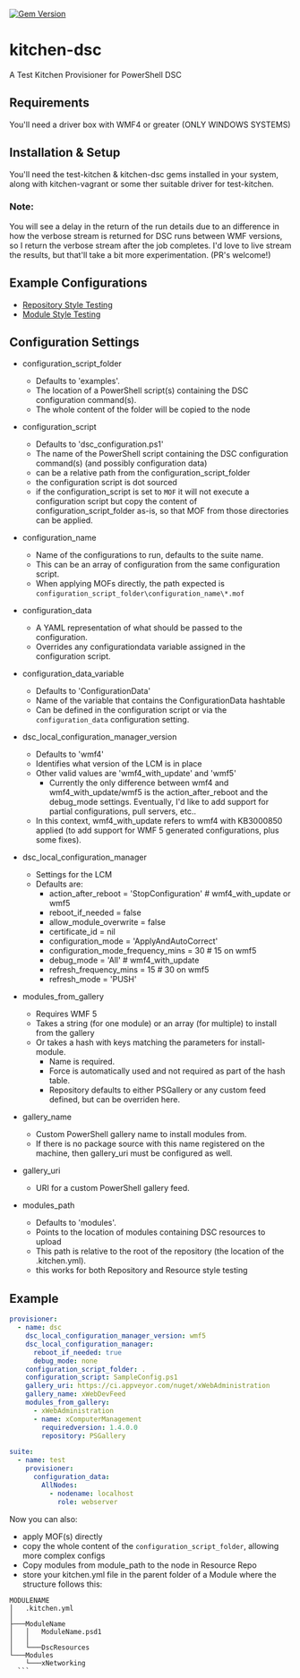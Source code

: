[![Gem Version](https://badge.fury.io/rb/kitchen-dsc.svg)](http://badge.fury.io/rb/kitchen-dsc)

# kitchen-dsc
A Test Kitchen Provisioner for PowerShell DSC


## Requirements
You'll need a driver box with WMF4 or greater (ONLY WINDOWS SYSTEMS)

## Installation & Setup
You'll need the test-kitchen & kitchen-dsc gems installed in your system, along with kitchen-vagrant or some ther suitable driver for test-kitchen. 

### Note:
You will see a delay in the return of the run details due to an difference in how the verbose stream is returned for DSC runs between WMF versions, so I return the verbose stream after the job completes.  I'd love to live stream the results, but that'll take a bit more experimentation. (PR's welcome!)

## Example Configurations
* [Repository Style Testing](https://github.com/smurawski/dsc-kitchen-project)
* [Module Style Testing](https://github.com/powershellorg/cwebadministration/tree/smurawski/adding_tests)

## Configuration Settings
* configuration_script_folder
  * Defaults to 'examples'.
  * The location of a PowerShell script(s) containing the DSC configuration command(s).
  * The whole content of the folder will be copied to the node

* configuration_script
  * Defaults to 'dsc_configuration.ps1'
  * The name of the PowerShell script containing the DSC configuration command(s) (and possibly configuration data)
  * can be a relative path from the configuration_script_folder
  * the configuration script is dot sourced
  * if the configuration_script is set to `MOF` it will not execute a configuration script but copy
  the content of configuration_script_folder as-is, so that MOF from those directories can be applied.

* configuration_name
  * Name of the configurations to run, defaults to the suite name.
  * This can be an array of configuration from the same configuration script.
  * When applying MOFs directly, the path expected is `configuration_script_folder\configuration_name\*.mof`

* configuration_data
  * A YAML representation of what should be passed to the configuration.
  * Overrides any configurationdata variable assigned in the configuration script.

* configuration_data_variable
  * Defaults to 'ConfigurationData'
  * Name of the variable that contains the ConfigurationData hashtable
  * Can be defined in the configuration script or via the `configuration_data` configuration setting.

* dsc_local_configuration_manager_version
  * Defaults to 'wmf4' 
  * Identifies what version of the LCM is in place
  * Other valid values are 'wmf4_with_update' and 'wmf5'
    * Currently the only difference between wmf4 and wmf4_with_update/wmf5 is the action_after_reboot and the debug_mode settings.  Eventually, I'd like to add support for partial configurations, pull servers, etc..
  * In this context, wmf4_with_update refers to wmf4 with KB3000850 applied (to add support for WMF 5 generated configurations, plus some fixes).

* dsc_local_configuration_manager
  * Settings for the LCM
  * Defaults are:
    * action_after_reboot = 'StopConfiguration' # wmf4_with_update or wmf5
    * reboot_if_needed = false
    * allow_module_overwrite = false
    * certificate_id = nil
    * configuration_mode = 'ApplyAndAutoCorrect'
    * configuration_mode_frequency_mins = 30    # 15 on wmf5
    * debug_mode = 'All'                        # wmf4_with_update
    * refresh_frequency_mins = 15               # 30 on wmf5
    * refresh_mode = 'PUSH'

* modules_from_gallery
  * Requires WMF 5
  * Takes a string (for one module) or an array (for multiple) to install from the gallery
  * Or takes a hash with keys matching the parameters for install-module.  
    * Name is required.  
    * Force is automatically used and not required as part of the hash table.
    * Repository defaults to either PSGallery or any custom feed defined, but can be overriden here.

* gallery_name
  * Custom PowerShell gallery name to install modules from.
  * If there is no package source with this name registered on the machine, then gallery_uri must be configured as well.

* gallery_uri
  * URI for a custom PowerShell gallery feed.

* modules_path
  * Defaults to 'modules'.
  * Points to the location of modules containing DSC resources to upload
  * This path is relative to the root of the repository (the location of the .kitchen.yml).
  * this works for both Repository and Resource style testing

## Example 

```yaml
provisioner:
  - name: dsc
    dsc_local_configuration_manager_version: wmf5
    dsc_local_configuration_manager:
      reboot_if_needed: true
      debug_mode: none
    configuration_script_folder: .
    configuration_script: SampleConfig.ps1
    gallery_uri: https://ci.appveyor.com/nuget/xWebAdministration
    gallery_name: xWebDevFeed
    modules_from_gallery:
      - xWebAdministration
      - name: xComputerManagement
        requiredversion: 1.4.0.0
        repository: PSGallery

suite:
  - name: test
    provisioner:
      configuration_data:
        AllNodes:
          - nodename: localhost
            role: webserver
```

Now you can also:
  - apply MOF(s) directly
  - copy the whole content of the `configuration_script_folder`, 
  allowing more complex configs
  - Copy modules from module_path to the node in Resource Repo
  - store your kitchen.yml file in the parent folder of a Module where
  the structure follows this:
  ```
  MODULENAME
  │   .kitchen.yml
  │
  ├───ModuleName
  │   │   ModuleName.psd1
  │   │
  │   └───DscResources
  └───Modules
      └───xNetworking
    ```
  